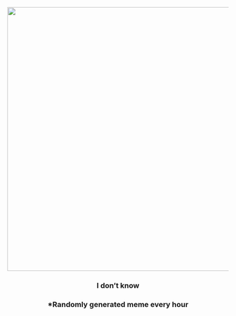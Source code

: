 <p align="center">
        <img src="https://i.redd.it/sfn8nj4c5zn81.jpg" width="600" height="600">
        </p>
        <h3 align="center">I don’t know</h3>
        <h3 align="center">*Randomly generated meme every hour</h3>
    